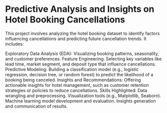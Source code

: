 # Predictive Analysis and Insights on Hotel Booking Cancellations


This project involves analyzing the hotel booking dataset to identify factors influencing cancellations and predicting future cancellation trends. It includes:

Exploratory Data Analysis (EDA): Visualizing booking patterns, seasonality, and customer preferences.
Feature Engineering: Selecting key variables like lead time, market segment, and deposit type that influence cancellations.
Predictive Modeling: Building a classification model (e.g., logistic regression, decision tree, or random forest) to predict the likelihood of a booking being canceled.
Insights and Recommendations: Offering actionable insights for hotel management, such as customer retention strategies or policies to reduce cancellations.
Skills Highlighted:
Data wrangling and preprocessing.
Visualization tools (e.g., Matplotlib, Seaborn).
Machine learning model development and evaluation.
Insights generation and communication of results.
